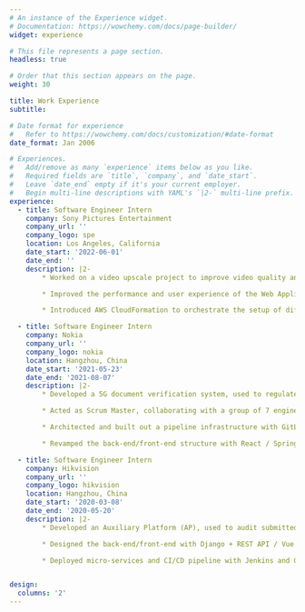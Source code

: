 ```yaml
---
# An instance of the Experience widget.
# Documentation: https://wowchemy.com/docs/page-builder/
widget: experience

# This file represents a page section.
headless: true

# Order that this section appears on the page.
weight: 30

title: Work Experience
subtitle:

# Date format for experience
#   Refer to https://wowchemy.com/docs/customization/#date-format
date_format: Jan 2006

# Experiences.
#   Add/remove as many `experience` items below as you like.
#   Required fields are `title`, `company`, and `date_start`.
#   Leave `date_end` empty if it's your current employer.
#   Begin multi-line descriptions with YAML's `|2-` multi-line prefix.
experience:
  - title: Software Engineer Intern 
    company: Sony Pictures Entertainment 
    company_url: ''
    company_logo: spe
    location: Los Angeles, California
    date_start: '2022-06-01'
    date_end: ''
    description: |2-
        * Worked on a video upscale project to improve video quality and resolution.

        * Improved the performance and user experience of the Web Application through asynchronous programming and UI logic optimization, etc. Reduced waiting time by 70%.

        * Introduced AWS CloudFormation to orchestrate the setup of different AWS resources such as S3, DynamoDB, Lambda, Batch, EC2, ECR, ECS, EventBridge, SQS, IAM, etc.

  - title: Software Engineer Intern
    company: Nokia
    company_url: ''
    company_logo: nokia
    location: Hangzhou, China
    date_start: '2021-05-23'
    date_end: '2021-08-07'
    description: |2-
        * Developed a 5G document verification system, used to regulate the document format.

        * Acted as Scrum Master, collaborating with a group of 7 engineers. Implemented the idea of Agile development, familiar with CI/CD and DevOps process.

        * Architected and built out a pipeline infrastructure with GitLab Webhook + Jenkins + Docker to leverage automation to prevent potential troubles.

        * Revamped the back-end/front-end structure with React / SpringBoot + MongoDB to increase search speed by 30%.

  - title: Software Engineer Intern
    company: Hikvision
    company_url: ''
    company_logo: hikvision
    location: Hangzhou, China
    date_start: '2020-03-08'
    date_end: '2020-05-20'
    description: |2-
        * Developed an Auxiliary Platform (AP), used to audit submitted source code, documentation, etc., and authorize the permission-related configuration. 

        * Designed the back-end/front-end with Django + REST API / Vue + Element UI, visualized reports with ECharts.

        * Deployed micro-services and CI/CD pipeline with Jenkins and GitLab.


design:
  columns: '2'
---
```

